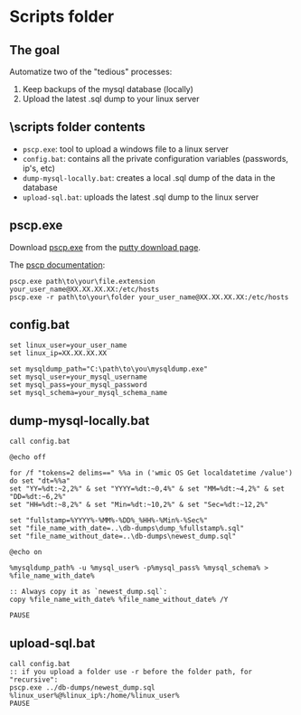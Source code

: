 # Scripts folder

## The goal

Automatize two of the "tedious" processes:

1. Keep backups of the mysql database (locally)
2. Upload the latest .sql dump to your linux server


## \scripts folder contents

* `pscp.exe`: tool to upload a windows file to a linux server
* `config.bat`: contains all the private configuration variables (passwords, ip's, etc)
* `dump-mysql-locally.bat`: creates a local .sql dump of the data in the database
* `upload-sql.bat`: uploads the latest .sql dump to the linux server


## pscp.exe

Download [pscp.exe](https://the.earth.li/~sgtatham/putty/latest/w64/pscp.exe) from the [putty download page](http://www.chiark.greenend.org.uk/~sgtatham/putty/latest.html).

The [pscp documentation](https://the.earth.li/~sgtatham/putty/0.60/htmldoc/Chapter5.html):

	pscp.exe path\to\your\file.extension your_user_name@XX.XX.XX.XX:/etc/hosts
	pscp.exe -r path\to\your\folder your_user_name@XX.XX.XX.XX:/etc/hosts


## config.bat

	set linux_user=your_user_name
	set linux_ip=XX.XX.XX.XX

	set mysqldump_path="C:\path\to\you\mysqldump.exe"
	set mysql_user=your_mysql_username
	set mysql_pass=your_mysql_password
	set mysql_schema=your_mysql_schema_name

	
## dump-mysql-locally.bat

	call config.bat

	@echo off

	for /f "tokens=2 delims==" %%a in ('wmic OS Get localdatetime /value') do set "dt=%%a"
	set "YY=%dt:~2,2%" & set "YYYY=%dt:~0,4%" & set "MM=%dt:~4,2%" & set "DD=%dt:~6,2%"
	set "HH=%dt:~8,2%" & set "Min=%dt:~10,2%" & set "Sec=%dt:~12,2%"

	set "fullstamp=%YYYY%-%MM%-%DD%_%HH%-%Min%-%Sec%"
	set "file_name_with_date=..\db-dumps\dump_%fullstamp%.sql"
	set "file_name_without_date=..\db-dumps\newest_dump.sql"

	@echo on

	%mysqldump_path% -u %mysql_user% -p%mysql_pass% %mysql_schema% > %file_name_with_date%

	:: Always copy it as `newest_dump.sql`:
	copy %file_name_with_date% %file_name_without_date% /Y

	PAUSE

	
## upload-sql.bat

	call config.bat
	:: if you upload a folder use -r before the folder path, for "recursive":
	pscp.exe ../db-dumps/newest_dump.sql %linux_user%@%linux_ip%:/home/%linux_user%
	PAUSE
